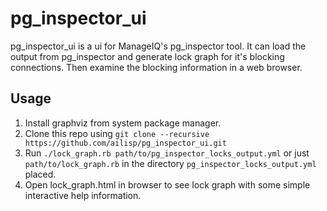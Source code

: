 # pg_inspector_ui

pg_inspector_ui is a ui for ManageIQ's pg_inspector tool. It can load the output from pg_inspector and generate lock graph for it's blocking connections. Then examine the blocking information in a web browser.

## Usage

1. Install graphviz from system package manager.
2. Clone this repo using `git clone --recursive https://github.com/ailisp/pg_inspector_ui.git`
3. Run `./lock_graph.rb path/to/pg_inspector_locks_output.yml` or just `path/to/lock_graph.rb` in the directory `pg_inspector_locks_output.yml` placed. 
4. Open lock_graph.html in browser to see lock graph with some simple interactive help information.

